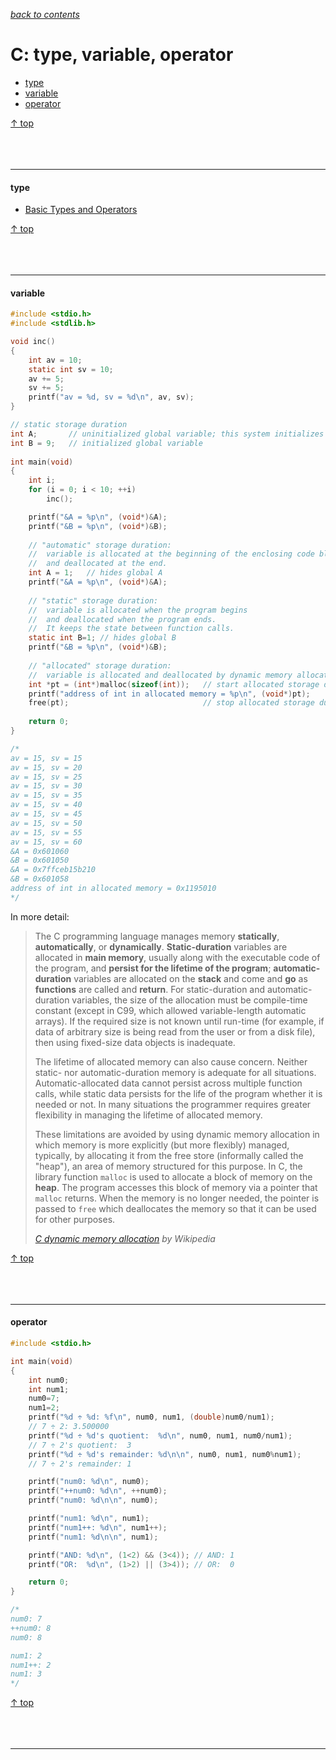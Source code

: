 [*back to contents*](https://github.com/gyuho/learn#contents)
<br>

# C: type, variable, operator

- [type](#type)
- [variable](#variable)
- [operator](#operator)

[↑ top](#c-type-variable-operator)
<br><br><br><br>
<hr>








#### type

- [Basic Types and Operators](http://cslibrary.stanford.edu/101/EssentialC.pdf)

[↑ top](#c-type-variable-operator)
<br><br><br><br>
<hr>









#### variable

```c
#include <stdio.h>
#include <stdlib.h>

void inc()
{
	int av = 10;
	static int sv = 10;
	av += 5;
	sv += 5;
	printf("av = %d, sv = %d\n", av, sv);
}

// static storage duration
int A;       // uninitialized global variable; this system initializes with zero
int B = 9;   // initialized global variable
 
int main(void)
{
	int i;
	for (i = 0; i < 10; ++i)
		inc();

	printf("&A = %p\n", (void*)&A);
	printf("&B = %p\n", (void*)&B);
 
	// "automatic" storage duration:
	//	variable is allocated at the beginning of the enclosing code block
	//	and deallocated at the end. 
	int A = 1;   // hides global A
	printf("&A = %p\n", (void*)&A);
 
	// "static" storage duration:
	//	variable is allocated when the program begins
	//	and deallocated when the program ends.
	//	It keeps the state between function calls.
	static int B=1; // hides global B
	printf("&B = %p\n", (void*)&B);
 
	// "allocated" storage duration:
	//	variable is allocated and deallocated by dynamic memory allocation functions.
	int *pt = (int*)malloc(sizeof(int));   // start allocated storage duration
	printf("address of int in allocated memory = %p\n", (void*)pt);
	free(pt);                              // stop allocated storage duration 
 
	return 0;
}

/*
av = 15, sv = 15
av = 15, sv = 20
av = 15, sv = 25
av = 15, sv = 30
av = 15, sv = 35
av = 15, sv = 40
av = 15, sv = 45
av = 15, sv = 50
av = 15, sv = 55
av = 15, sv = 60
&A = 0x601060
&B = 0x601050
&A = 0x7ffceb15b210
&B = 0x601058
address of int in allocated memory = 0x1195010
*/

```

In more detail:

> The C programming language manages memory **statically**, **automatically**, or
> **dynamically**. **Static-duration** variables are allocated in **main memory**, usually
> along with the executable code of the program, and **persist for the lifetime
> of the program**; **automatic-duration** variables are allocated on the **stack** and
> come and **go** as **functions** are called and **return**. For static-duration and
> automatic-duration variables, the size of the allocation must be compile-time
> constant (except in C99, which allowed variable-length automatic arrays). If
> the required size is not known until run-time (for example, if data of
> arbitrary size is being read from the user or from a disk file), then using
> fixed-size data objects is inadequate.
>
> The lifetime of allocated memory can also cause concern. Neither static- nor
> automatic-duration memory is adequate for all situations. Automatic-allocated
> data cannot persist across multiple function calls, while static data persists
> for the life of the program whether it is needed or not. In many situations the
> programmer requires greater flexibility in managing the lifetime of allocated
> memory.
>
> These limitations are avoided by using dynamic memory allocation in which
> memory is more explicitly (but more flexibly) managed, typically, by allocating
> it from the free store (informally called the "heap"), an area of memory
> structured for this purpose. In C, the library function `malloc` is used to
> allocate a block of memory on the **heap**. The program accesses this block of
> memory via a pointer that `malloc` returns. When the memory is no longer needed,
> the pointer is passed to `free` which deallocates the memory so that it can be
> used for other purposes.
>
> [*C dynamic memory allocation*](https://en.wikipedia.org/wiki/C_dynamic_memory_allocation)
> *by Wikipedia*

[↑ top](#c-type-variable-operator)
<br><br><br><br>
<hr>









#### operator

```c
#include <stdio.h>

int main(void)
{
	int num0;
	int num1;
	num0=7;
	num1=2;
	printf("%d ÷ %d: %f\n", num0, num1, (double)num0/num1);
	// 7 ÷ 2: 3.500000 
	printf("%d ÷ %d's quotient:  %d\n", num0, num1, num0/num1);
	// 7 ÷ 2's quotient:  3 
	printf("%d ÷ %d's remainder: %d\n\n", num0, num1, num0%num1);
	// 7 ÷ 2's remainder: 1

	printf("num0: %d\n", num0);
	printf("++num0: %d\n", ++num0);
	printf("num0: %d\n\n", num0);

	printf("num1: %d\n", num1);
	printf("num1++: %d\n", num1++);
	printf("num1: %d\n\n", num1);

	printf("AND: %d\n", (1<2) && (3<4)); // AND: 1
	printf("OR:  %d\n", (1>2) || (3>4)); // OR:  0

	return 0;
}

/*
num0: 7
++num0: 8
num0: 8

num1: 2
num1++: 2
num1: 3
*/

```

[↑ top](#c-type-variable-operator)
<br><br><br><br>
<hr>
